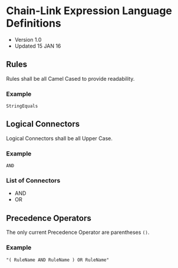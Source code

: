 # Chain-Link Expression Language Definitions
- Version 1.0
- Updated 15 JAN 16


## Rules
Rules shall be all Camel Cased to provide readability.

### Example

```
StringEquals
```

## Logical Connectors
Logical Connectors shall be all Upper Case.

### Example
```
AND
```

### List of Connectors
- AND
- OR

## Precedence Operators
The only current Precedence Operator are parentheses ``` () ```.

### Example
```
"( RuleName AND RuleName ) OR RuleName"
```
